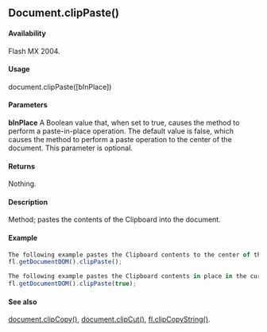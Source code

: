 ## Document.clipPaste()

#### Availability

Flash MX 2004.

#### Usage

document.clipPaste([bInPlace])

#### Parameters

**bInPlace** A Boolean value that, when set to true, causes the method to perform a paste-in-place operation. The default value is false, which causes the method to perform a paste operation to the center of the document. This parameter is optional.

#### Returns

Nothing.

#### Description

Method; pastes the contents of the Clipboard into the document.

#### Example

```javascript
The following example pastes the Clipboard contents to the center of the document:
fl.getDocumentDOM().clipPaste();

The following example pastes the Clipboard contents in place in the current document:
fl.getDocumentDOM().clipPaste(true);

```
#### See also

[document.clipCopy()](../Document_object/docume30.md), [document.clipCut()](../Document_object/docume31.md), [fl.clipCopyString()](../flash_object_(fl)/fl6.md).
